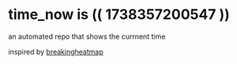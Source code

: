 # time_now is (( 1738357200547 ))

an automated repo that shows the currnent time

inspired by [breakingheatmap](https://github.com/breakingheatmap/breakingheatmap)